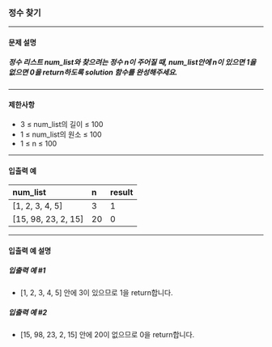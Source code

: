 ### 정수 찾기

***

#### 문제 설명
##### 정수 리스트 num_list와 찾으려는 정수 n이 주어질 때, num_list안에 n이 있으면 1을 없으면 0을 return하도록 solution 함수를 완성해주세요.

***

#### 제한사항
* 3 ≤ num_list의 길이 ≤ 100
* 1 ≤ num_list의 원소 ≤ 100
* 1 ≤ n ≤ 100

***

#### 입출력 예
num_list	       |n	  |result|
|:--               |:--   |:--
[1, 2, 3, 4, 5]    |	3 |	1    |
[15, 98, 23, 2, 15]|	20|	0    |

***

#### 입출력 예 설명
##### 입출력 예 #1
* [1, 2, 3, 4, 5] 안에 3이 있으므로 1을 return합니다.

##### 입출력 예 #2
* [15, 98, 23, 2, 15] 안에 20이 없으므로 0을 return합니다.